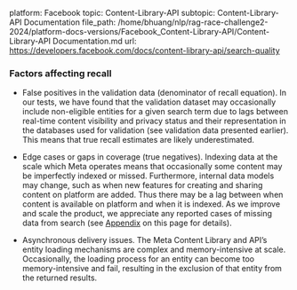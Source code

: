 platform: Facebook
topic: Content-Library-API
subtopic: Content-Library-API Documentation
file_path: /home/bhuang/nlp/rag-race-challenge2-2024/platform-docs-versions/Facebook_Content-Library-API/Content-Library-API Documentation.md
url: https://developers.facebook.com/docs/content-library-api/search-quality


### Factors affecting recall

* False positives in the validation data (denominator of recall equation). In our tests, we have found that the validation dataset may occasionally include non-eligible entities for a given search term due to lags between real-time content visibility and privacy status and their representation in the databases used for validation (see validation data presented earlier). This means that true recall estimates are likely underestimated.
    
* Edge cases or gaps in coverage (true negatives). Indexing data at the scale which Meta operates means that occasionally some content may be imperfectly indexed or missed. Furthermore, internal data models may change, such as when new features for creating and sharing content on platform are added. Thus there may be a lag between when content is available on platform and when it is indexed. As we improve and scale the product, we appreciate any reported cases of missing data from search (see [Appendix](#appendix) on this page for details).
    
* Asynchronous delivery issues. The Meta Content Library and API’s entity loading mechanisms are complex and memory-intensive at scale. Occasionally, the loading process for an entity can become too memory-intensive and fail, resulting in the exclusion of that entity from the returned results.